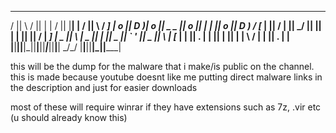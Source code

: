 
  ____  ____    ____  ___ ___   ____  __    __   ____  ____     ___ 
 /    ||    \  /    ||   |   | /    ||  |__|  | /    ||    \   /  _]
|  o  ||  D  )|  o  || _   _ ||  o  ||  |  |  ||  o  ||  D  ) /  [_ 
|     ||    / |     ||  \_/  ||     ||  |  |  ||     ||    / |    _]
|  _  ||    \ |  _  ||   |   ||  _  ||  `  '  ||  _  ||    \ |   [_ 
|  |  ||  .  \|  |  ||   |   ||  |  | \      / |  |  ||  .  \|     |
|__|__||__|\_||__|__||___|___||__|__|  \_/\_/  |__|__||__|\_||_____|
                                                                    


this will be the dump for the malware that i make/is public on the channel.
this is made because youtube doesnt like me putting direct malware links in the description and just for easier downloads

most of these will require winrar if they have extensions such as 7z, .vir etc (u should already know this)
